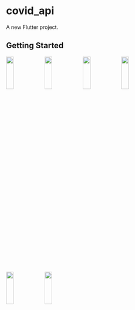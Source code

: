 # covid_api

A new Flutter project.

## Getting Started

<p>
<img src="https://github.com/bhargav0147/covid_api/assets/119872080/998ccd9e-32c9-4a91-b1bf-a0794442899b" height="15%" width="20%" >
<img src="https://github.com/bhargav0147/covid_api/assets/119872080/b41c3649-a451-4d9d-ac0f-69eff97ad693" height="15%" width="20%" >
<img src="https://github.com/bhargav0147/covid_api/assets/119872080/5022379c-61e5-40ea-a9f8-62ea3b36484d" height="15%" width="20%" >
<img src="https://github.com/bhargav0147/covid_api/assets/119872080/73b5a059-e745-40f7-af23-46c15f5d49ae" height="15%" width="20%" >
<img src="https://github.com/bhargav0147/covid_api/assets/119872080/334254c6-3414-4889-a713-e21e9a3cab05" height="15%" width="20%" >
<img src="https://github.com/bhargav0147/covid_api/assets/119872080/4bdd695c-4691-4c4f-8b4f-0a4f986ef335" height="15%" width="20%" >
</p>
